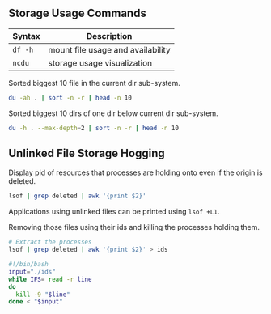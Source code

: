 ## Storage Usage Commands

| Syntax        | Description                       |
| -----------   | -----------                       |
| `df -h`       | mount file usage and availability |
| `ncdu`        | storage usage visualization       |


Sorted biggest 10 file in the current dir sub-system.
``` bash
du -ah . | sort -n -r | head -n 10
```

Sorted biggest 10 dirs of one dir below current dir sub-system.
``` bash
du -h . --max-depth=2 | sort -n -r | head -n 10
```


## Unlinked File Storage Hogging

Display pid of resources that processes are holding onto even if the origin is deleted.
``` bash
lsof | grep deleted | awk '{print $2}'
```

Applications using unlinked files can be printed using `lsof +L1`.


Removing those files using their ids and killing the processes holding them.
``` bash
# Extract the processes
lsof | grep deleted | awk '{print $2}' > ids

#!/bin/bash
input="./ids"
while IFS= read -r line
do
  kill -9 "$line"
done < "$input"
```
